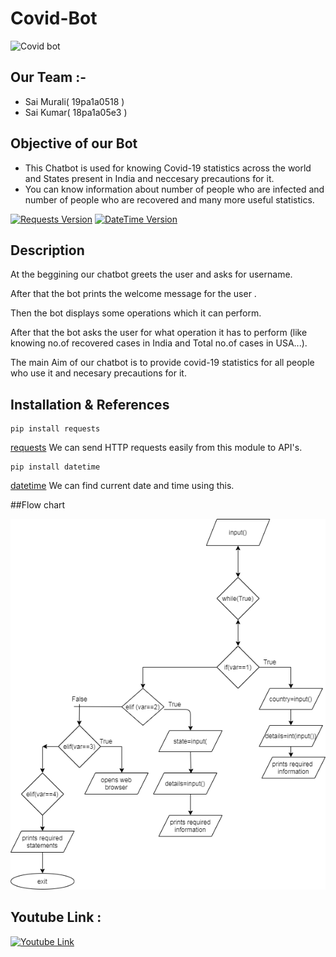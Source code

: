 # Covid-Bot
![Covid bot](https://medcitynews.com/uploads/2019/08/GettyImages-1026660906.jpg)
## Our Team :-
 * Sai Murali( 19pa1a0518 )
 * Sai Kumar( 18pa1a05e3 )
## Objective of our Bot
 * This Chatbot is used for knowing Covid-19 statistics across the world and States present in India and neccesary precautions for it.
 * You can know information about number of people who are infected and number of people who are recovered and many more useful statistics.

[![Requests Version](https://img.shields.io/badge/requests-2.24.0-orange)](https://pypi.org/project/requests/)
[![DateTime Version](https://img.shields.io/badge/datetime-4.3-red)](https://pypi.org/project/datetime/)
## Description 

At the beggining our chatbot greets the user and asks for username. 

After that the bot prints the welcome message for the user  .

Then the bot displays some operations which it can perform.
	
After that the bot asks the user for what operation it has to perform (like knowing no.of recovered cases in India and Total no.of cases in USA...).

The main Aim of our chatbot is to provide covid-19 statistics for all people who use it and necesary precautions for it.

## Installation & References
	
	pip install requests
[requests](https://pypi.org/project/requests/) We can send HTTP requests easily from this module to API's.
		
	pip install datetime
[datetime](https://pypi.org/project/datetime/) We can find current date and time using this. 


##Flow chart


![alt text](https://raw.githubusercontent.com/Chinna31313/Covid-Bot/main/muraliflow1.png)


## Youtube Link :

[![Youtube Link](https://i.guim.co.uk/img/media/d3068c5ee36471cdbd5be86763b0c211f1efd104/0_193_5290_3174/master/5290..jpg?width=445&quality=85&auto=format&fit=max&s=d0269549831c63ec07df1fe7268c3c78)](https://youtu.be/x8OYuNmeE6U)
